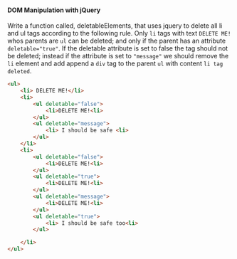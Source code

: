 #### DOM Manipulation with jQuery

Write a function called, deletableElements, that uses jquery to delete all li and ul tags according to the following rule.
Only ```li``` tags with text ```DELETE ME!``` whos parents are ```ul``` can be deleted; and only if the parent has an attribute ```deletable="true"```. If the deletable attribute is set to false the tag should not be deleted; instead if the attribute is set to ```"message"``` we should remove the ```li``` element and add append a ```div``` tag to the parent ```ul``` with content ``` li tag deleted ```.

```html
<ul>
    <li> DELETE ME!</li>
    <li>
        <ul deletable="false">
            <li>DELETE ME!<li>
        </ul>
        <ul deletable="message">
            <li> I should be safe <li>
        </ul>
    </li>
    <li>
        <ul deletable="false">
            <li>DELETE ME!<li>
        </ul>
        <ul deletable="true">
            <li>DELETE ME!<li>
        </ul>
        <ul deletable="message">
            <li>DELETE ME!<li>
        </ul>
        <ul deletable="true">
            <li> I should be safe too<li>
        </ul>

    </li>
</ul>

```